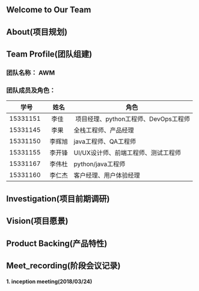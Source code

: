 ## Welcome to Our Team



## About(项目规划)


## Team Profile(团队组建)

### 团队名称： AWM

### 团队成员及角色：

|学号|姓名|角色|
|---|---|---|
|15331151   | 李佳   | 项目经理、python工程师、DevOps工程师|
|15331145   | 李果   | 全栈工程师、产品经理 |
|15331150   | 李辉旭 | java工程师、QA工程师  |
|15331155   | 李开锋 | UI/UX设计师、前端工程师、测试工程师  |
|15331167   | 李伟杜 | python/java工程师  |
|15331160   | 李仁杰 | 客户经理、用户体验经理 |


## Investigation(项目前期调研)

## Vision(项目愿景)

## Product Backing(产品特性)

## Meet_recording(阶段会议记录)

#### 1. inception meeting(2018/03/24)
